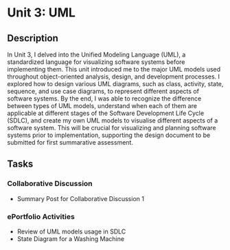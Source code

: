 # Unit 3: UML
## Description

In Unit 3, I delved into the Unified Modeling Language (UML), a standardized language for visualizing software systems before implementing them. This unit introduced me to the major UML models used throughout object-oriented analysis, design, and development processes. I explored how to design various UML diagrams, such as class, activity, state, sequence, and use case diagrams, to represent different aspects of software systems. By the end, I was able to recognize the difference between types of UML models, understand when each of them are applicable at different stages of the Software Development Life Cycle (SDLC), and create my own UML models to visualise different aspects of a software system. This will be crucial for visualizing and planning software systems prior to implementation, supporting the design document to be submitted for first summarative assessment.


## Tasks

### Collaborative Discussion

+ Summary Post for Collaborative Discussion 1

### ePortfolio Activities

+ Review of UML models usage in SDLC
+ State Diagram for a Washing Machine

